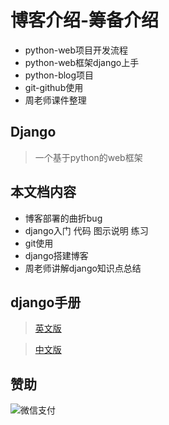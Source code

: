# 博客介绍-筹备介绍

* python-web项目开发流程
* python-web框架django上手
* python-blog项目
* git-github使用
* 周老师课件整理


## Django

> 一个基于python的web框架

## 本文档内容
* 博客部署的曲折bug
* django入门 代码 图示说明 练习
* git使用
* django搭建博客
* 周老师讲解django知识点总结

## django手册
> [英文版](https://docs.djangoproject.com/en/1.11/)

> [中文版](http://python.usyiyi.cn/translate/Django111_LTS/index.html)

## 赞助

![微信支付](_media/wechat.png)




